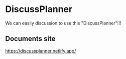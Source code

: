 # DiscussPlanner
We can easily discussion to use this "DiscussPlanner"!!!

## Documents site
https://discussplanner.netlify.app/
